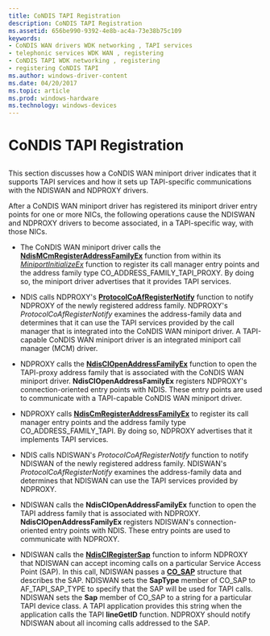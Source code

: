 ```yaml
---
title: CoNDIS TAPI Registration
description: CoNDIS TAPI Registration
ms.assetid: 656be990-9392-4e8b-ac4a-73e38b75c109
keywords:
- CoNDIS WAN drivers WDK networking , TAPI services
- telephonic services WDK WAN , registering
- CoNDIS TAPI WDK networking , registering
- registering CoNDIS TAPI
ms.author: windows-driver-content
ms.date: 04/20/2017
ms.topic: article
ms.prod: windows-hardware
ms.technology: windows-devices
---
```


# CoNDIS TAPI Registration


## <a href="" id="ddk-condis-tapi-registration-ng"></a>


This section discusses how a CoNDIS WAN miniport driver indicates that it supports TAPI services and how it sets up TAPI-specific communications with the NDISWAN and NDPROXY drivers.

After a CoNDIS WAN miniport driver has registered its miniport driver entry points for one or more NICs, the following operations cause the NDISWAN and NDPROXY drivers to become associated, in a TAPI-specific way, with those NICs.

-   The CoNDIS WAN miniport driver calls the [**NdisMCmRegisterAddressFamilyEx**](https://msdn.microsoft.com/library/windows/hardware/ff563554) function from within its [*MiniportInitializeEx*](https://msdn.microsoft.com/library/windows/hardware/ff559389) function to register its call manager entry points and the address family type CO\_ADDRESS\_FAMILY\_TAPI\_PROXY. By doing so, the miniport driver advertises that it provides TAPI services.

-   NDIS calls NDPROXY's [**ProtocolCoAfRegisterNotify**](https://msdn.microsoft.com/library/windows/hardware/ff570251) function to notify NDPROXY of the newly registered address family. NDPROXY's *ProtocolCoAfRegisterNotify* examines the address-family data and determines that it can use the TAPI services provided by the call manager that is integrated into the CoNDIS WAN miniport driver. A TAPI-capable CoNDIS WAN miniport driver is an integrated miniport call manager (MCM) driver.

-   NDPROXY calls the [**NdisClOpenAddressFamilyEx**](https://msdn.microsoft.com/library/windows/hardware/ff561639) function to open the TAPI-proxy address family that is associated with the CoNDIS WAN miniport driver. **NdisClOpenAddressFamilyEx** registers NDPROXY's connection-oriented entry points with NDIS. These entry points are used to communicate with a TAPI-capable CoNDIS WAN miniport driver.

-   NDPROXY calls [**NdisCmRegisterAddressFamilyEx**](https://msdn.microsoft.com/library/windows/hardware/ff561685) to register its call manager entry points and the address family type CO\_ADDRESS\_FAMILY\_TAPI. By doing so, NDPROXY advertises that it implements TAPI services.

-   NDIS calls NDISWAN's *ProtocolCoAfRegisterNotify* function to notify NDISWAN of the newly registered address family. NDISWAN's *ProtocolCoAfRegisterNotify* examines the address-family data and determines that NDISWAN can use the TAPI services provided by NDPROXY.

-   NDISWAN calls the **NdisClOpenAddressFamilyEx** function to open the TAPI address family that is associated with NDPROXY. **NdisClOpenAddressFamilyEx** registers NDISWAN's connection-oriented entry points with NDIS. These entry points are used to communicate with NDPROXY.

-   NDISWAN calls the [**NdisClRegisterSap**](https://msdn.microsoft.com/library/windows/hardware/ff561648) function to inform NDPROXY that NDISWAN can accept incoming calls on a particular Service Access Point (SAP). In this call, NDISWAN passes a [**CO\_SAP**](https://msdn.microsoft.com/library/windows/hardware/ff545392) structure that describes the SAP. NDISWAN sets the **SapType** member of CO\_SAP to AF\_TAPI\_SAP\_TYPE to specify that the SAP will be used for TAPI calls. NDISWAN sets the **Sap** member of CO\_SAP to a string for a particular TAPI device class. A TAPI application provides this string when the application calls the TAPI **lineGetID** function. NDPROXY should notify NDISWAN about all incoming calls addressed to the SAP.

 

 





